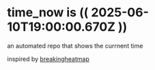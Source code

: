 # time_now is (( 2025-06-10T19:00:00.670Z ))

an automated repo that shows the currnent time

inspired by [breakingheatmap](https://github.com/breakingheatmap/breakingheatmap)